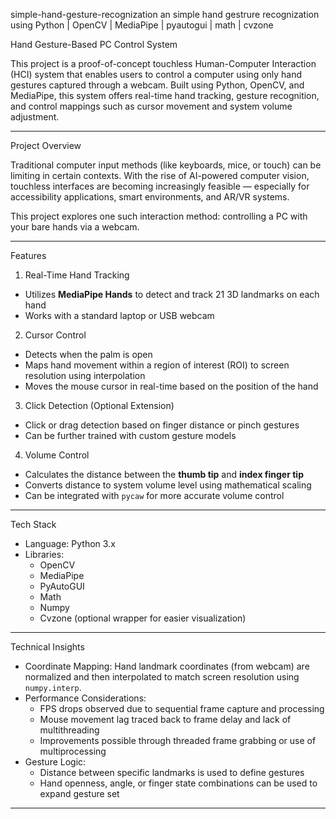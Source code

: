  simple-hand-gesture-recognization
an simple hand gestrure  recognization using Python | OpenCV | MediaPipe | pyautogui | math | cvzone


 Hand Gesture-Based PC Control System

This project is a proof-of-concept touchless Human-Computer Interaction (HCI) system that enables users to control a computer using only hand gestures captured through a webcam. Built using Python, OpenCV, and MediaPipe, this system offers real-time hand tracking, gesture recognition, and control mappings such as cursor movement and system volume adjustment.

---

 Project Overview

Traditional computer input methods (like keyboards, mice, or touch) can be limiting in certain contexts. With the rise of AI-powered computer vision, touchless interfaces are becoming increasingly feasible — especially for accessibility applications, smart environments, and AR/VR systems.

This project explores one such interaction method: controlling a PC with your bare hands via a webcam.

---

Features

1. Real-Time Hand Tracking
- Utilizes **MediaPipe Hands** to detect and track 21 3D landmarks on each hand
- Works with a standard laptop or USB webcam

 2. Cursor Control
- Detects when the palm is open
- Maps hand movement within a region of interest (ROI) to screen resolution using interpolation
- Moves the mouse cursor in real-time based on the position of the hand

3. Click Detection (Optional Extension)
- Click or drag detection based on finger distance or pinch gestures
- Can be further trained with custom gesture models

4. Volume Control
- Calculates the distance between the **thumb tip** and **index finger tip**
- Converts distance to system volume level using mathematical scaling
- Can be integrated with `pycaw` for more accurate volume control

---

Tech Stack

- Language: Python 3.x
- Libraries:
  - OpenCV
  - MediaPipe
  - PyAutoGUI
  - Math
  - Numpy
  - Cvzone (optional wrapper for easier visualization)

---

 Technical Insights

- Coordinate Mapping: Hand landmark coordinates (from webcam) are normalized and then interpolated to match screen resolution using `numpy.interp`.
- Performance Considerations:  
  - FPS drops observed due to sequential frame capture and processing  
  - Mouse movement lag traced back to frame delay and lack of multithreading  
  - Improvements possible through threaded frame grabbing or use of multiprocessing  
- Gesture Logic:  
  - Distance between specific landmarks is used to define gestures  
  - Hand openness, angle, or finger state combinations can be used to expand gesture set

---




